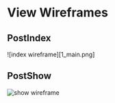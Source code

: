 # View Wireframes

## PostIndex

![index wireframe][1_main.png]

## PostShow

![show wireframe][post_show]

[post_index]: ./wireframes/post_index.png
[post_show]: ./wireframes/post_show.png
